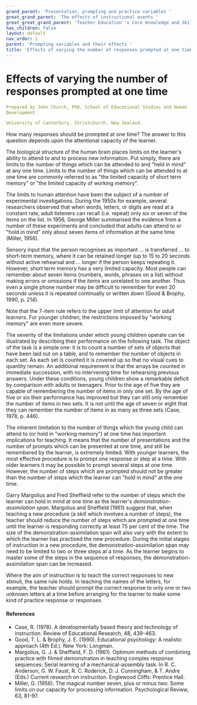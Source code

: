 ```yaml
---
grand_parent: 'Presentation, prompting and practice variables '
great_grand_parent: 'The effects of instructional events '
great_great_grand_parent: 'Teacher Education''s Core Knowledge and Skills.'
has_children: false
layout: default
nav_order: 1
parent: 'Prompting variables and their effects '
title: 'Effects of varying the number of responses prompted at one time '
---
```

# Effects of varying the number of responses prompted at one time


```yaml
Prepared by John Church, PhD, School of Educational Studies and Human
Development

University of Canterbury, Christchurch, New Zealand.
```


How many responses should be prompted at one time? The answer to this
question depends upon the attentional capacity of the learner.

The biological structure of the human brain places limits on the
learner\'s ability to attend to and to process new information. Put
simply, there are limits to the number of things which can be attended
to and \"held in mind\" at any one time. Limits to the number of things
which can be attended to at one time are commonly referred to as \"the
limited capacity of short term memory\" or \"the limited capacity of
working memory\".

The limits to human attention have been the subject of a number of
experimental investigations. During the 1950s for example, several
researchers observed that when words, letters, or digits are read at a
constant rate, adult listeners can recall (i.e. repeat) only six or
seven of the items on the list. In 1956, George Miller summarised the
evidence from a number of these experiments and concluded that adults
can attend to or \"hold in mind\" only about seven items of information
at the same time (Miller, 1956).

Sensory input that the person recognises as important \... is
transferred \... to short-term memory, where it can be retained longer
(up to 15 to 20 seconds without active rehearsal and \... longer if the
person keeps repeating it. However, short term memory has a very limited
capacity. Most people can remember about seven items (numbers, words,
phrases on a list) without making errors or omissions if the items are
unrelated to one another. Thus even a single phone number may be
difficult to remember for even 20 seconds unless it is repeated
continually or written down (Good & Brophy, 1990, p. 214).

Note that the 7-item rule refers to the upper limit of attention for
*adult learners*. For younger children, the restrictions imposed by
\"working memory\" are even more severe.

The severity of the limitations under which young children operate can
be illustrated by describing their performance on the following task.
The object of the task is a simple one: it is to count a number of sets
of objects that have been laid out on a table, and to remember the
number of objects in each set. As each set is counted it is covered up
so that no visual cues to quantity remain. An additional requirement is
that the arrays be counted in immediate succession, with no intervening
time for rehearsing previous answers. Under these conditions, young
children show a remarkable deficit by comparison with adults or
teenagers. Prior to the age of five they are capable of remembering the
number of items in only one set. By the age of five or six their
performance has improved but they can still only remember the number of
items in two sets. It is not until the age of seven or eight that they
can remember the number of items in as many as three sets (Case, 1978,
p. 446).

The inherent limitation to the number of things which the young child
can attend to (or hold in \"working memory\") at one time has important
implications for teaching. It means that the number of presentations and
the number of prompts which can be presented at one time, and still be
remembered by the learner, is extremely limited. With younger learners,
the most effective procedure is to prompt one response or step at a
time. With older learners it may be possible to prompt several steps at
one time. However, the number of steps which are prompted should not be
greater than the number of steps which the learner can \"hold in mind\"
at the one time.

Garry Margolius and Fred Sheffield refer to the number of steps which
the learner can hold in mind at one time as the learner\'s
*demonstration-assimilation span*. Margolius and Sheffield (1961)
suggest that, when teaching a new procedure (a skill which involves a
number of steps), the teacher should reduce the number of steps which
are prompted at one time until the learner is responding correctly at
least 75 per cent of the time. The size of the
demonstration-assimilation span will also vary with the extent to which
the learner has practised the new procedure. During the initial stages
of instruction in a new procedure, the demonstration-assimilation span
may need to be limited to two or three steps at a time. As the learner
begins to master some of the steps in the sequence of responses, the
demonstration-assimilation span can be increased.

Where the aim of instruction is to teach the correct responses to new
stimuli, the same rule holds. In teaching the names of the letters, for
example, the teacher should prompt the correct response to only one or
two unknown letters at a time before arranging for the learner to make
some kind of practice response or responses.


#### References

-   Case, R. (1978). A developmentally based theory and technology of
    instruction. Review of Educational Research, 48, 439-463.
-   Good, T. L. & Brophy, J. E. (1990). Educational psychology: A
    realistic approach (4th Ed.). New York: Longman.
-   Margolius, G. J. & Sheffield, F. D. (1961). Optimum methods of
    combining practice with filmed demonstration in teaching complex
    response sequences: Serial learning of a mechanical-assembly task.
    In R. C. Anderson, G. W. Faust, R. C. Roderick, D. J. Cunningham,
    & T. Andre (Eds.) Current research on instruction. Englewood Cliffs:
    Prentice Hall.
-   Miller, G. (1956). The magical number seven, plus or minus two: Some
    limits on our capacity for processing information. Psychological
    Review, 63, 81-97.
